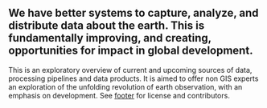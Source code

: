 ## We have better systems to capture, analyze, and distribute data about the earth. This is fundamentally improving, and creating, opportunities for impact in global development.

This is an exploratory overview of current and upcoming sources of data, processing pipelines and data products. It is aimed to offer non GIS experts an exploration of the unfolding revolution of earth observation, with an emphasis on development. See [footer](#footer) for license and contributors.
